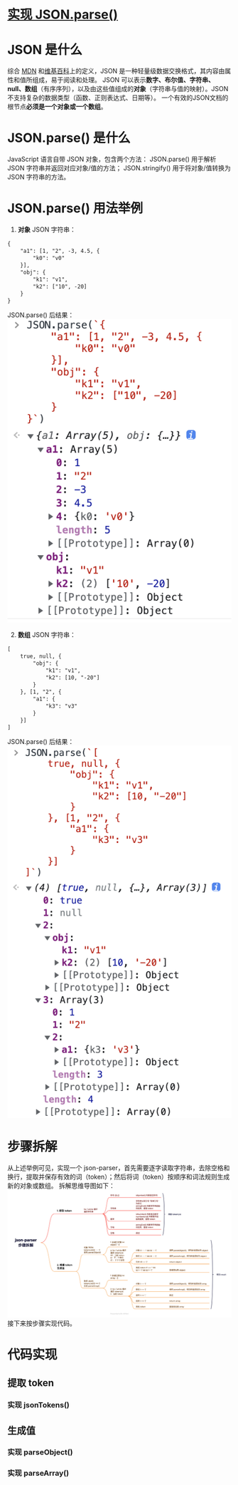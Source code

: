 # [实现 JSON.parse()](https://github.com/jannahuang/blog/issues/1)

# JSON 是什么
综合 [MDN](https://developer.mozilla.org/zh-CN/docs/Glossary/JSON) 和[维基百科](https://zh.wikipedia.org/wiki/JSON)上的定义，JSON 是一种轻量级数据交换格式，其内容由属性和值所组成，易于阅读和处理。
JSON 可以表示**数字、布尔值、字符串、null、数组**（有序序列），以及由这些值组成的**对象**（字符串与值的映射）。JSON 不支持复杂的数据类型（函数、正则表达式、日期等）。
一个有效的JSON文档的根节点**必须是一个对象或一个数组**。

# JSON.parse() 是什么
JavaScript 语言自带 JSON 对象，包含两个方法：
JSON.parse() 用于解析 JSON 字符串并返回对应对象/值的方法；
JSON.stringify() 用于将对象/值转换为 JSON 字符串的方法。

# JSON.parse() 用法举例
1. **对象** JSON 字符串：
```
{
    "a1": [1, "2", -3, 4.5, {
        "k0": "v0"
    }],
    "obj": {
        "k1": "v1",
        "k2": ["10", -20]
    }
}
```
JSON.parse() 后结果：
![对象 JSON](https://raw.githubusercontent.com/jannahuang/blog/main/pictures/json.parse1.png)

2. **数组** JSON 字符串：
```
[
    true, null, {
        "obj": {
            "k1": "v1",
            "k2": [10, "-20"]
        }
    }, [1, "2", {
        "a1": {
            "k3": "v3"
        }
    }]
]
```
JSON.parse() 后结果：
![数组 JSON](https://raw.githubusercontent.com/jannahuang/blog/main/pictures/json.parse2.png)

# 步骤拆解
从上述举例可见，实现一个 json-parser，首先需要逐字读取字符串，去除空格和换行，提取并保存有效的词（token）；然后将词（token）按顺序和词法规则生成新的对象或数组。
拆解思维导图如下：
![json-parser 步骤拆解](https://raw.githubusercontent.com/jannahuang/blog/main/pictures/json-parser%E6%AD%A5%E9%AA%A4%E6%8B%86%E8%A7%A3.png)
接下来按步骤实现代码。

# 代码实现
## 提取 token
### 实现 jsonTokens()

## 生成值
### 实现 parseObject()

### 实现 parseArray()
